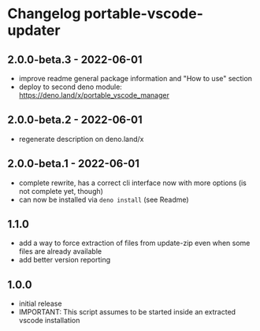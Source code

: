 # Changelog portable-vscode-updater 

## 2.0.0-beta.3 - 2022-06-01
- improve readme general package information and "How to use" section
- deploy to second deno module: https://deno.land/x/portable_vscode_manager

## 2.0.0-beta.2 - 2022-06-01
- regenerate description on deno.land/x

## 2.0.0-beta.1 - 2022-06-01

- complete rewrite, has a correct cli interface now with more options 
  (is not complete yet, though)
- can now be installed via `deno install` (see Readme)

## 1.1.0 

- add a way to force extraction of files from update-zip even when some files are already available
- add better version reporting

## 1.0.0 

- initial release 
- IMPORTANT: This script assumes to be started inside an extracted vscode installation